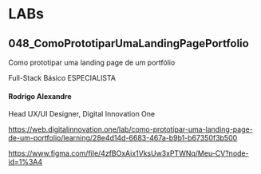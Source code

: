 # LABs

## 048_ComoPrototiparUmaLandingPagePortfolio

Como prototipar uma landing page de um portfólio

Full-Stack Básico ESPECIALISTA

#### Rodrigo Alexandre
Head UX/UI Designer, Digital Innovation One

https://web.digitalinnovation.one/lab/como-prototipar-uma-landing-page-de-um-portfolio/learning/28e4d14d-6683-467a-b9b1-b67350f3b500

https://www.figma.com/file/4zfBOxAix1VksUw3xPTWNq/Meu-CV?node-id=1%3A4

